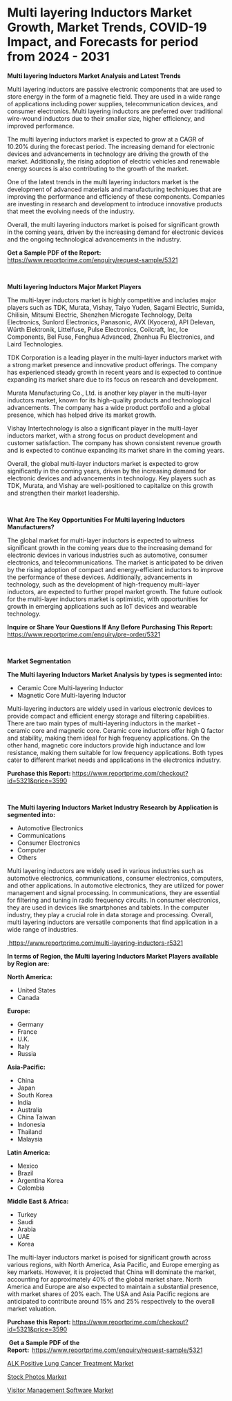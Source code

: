 <p><h1>Multi layering Inductors Market Growth, Market Trends, COVID-19 Impact, and Forecasts for period from 2024 - 2031</h1></p><p><strong>Multi layering Inductors Market Analysis and Latest Trends</strong></p>
<p><p>Multi layering inductors are passive electronic components that are used to store energy in the form of a magnetic field. They are used in a wide range of applications including power supplies, telecommunication devices, and consumer electronics. Multi layering inductors are preferred over traditional wire-wound inductors due to their smaller size, higher efficiency, and improved performance.</p><p>The multi layering inductors market is expected to grow at a CAGR of 10.20% during the forecast period. The increasing demand for electronic devices and advancements in technology are driving the growth of the market. Additionally, the rising adoption of electric vehicles and renewable energy sources is also contributing to the growth of the market.</p><p>One of the latest trends in the multi layering inductors market is the development of advanced materials and manufacturing techniques that are improving the performance and efficiency of these components. Companies are investing in research and development to introduce innovative products that meet the evolving needs of the industry.</p><p>Overall, the multi layering inductors market is poised for significant growth in the coming years, driven by the increasing demand for electronic devices and the ongoing technological advancements in the industry.</p></p>
<p><strong>Get a Sample PDF of the Report:&nbsp;</strong> <a href="https://www.reportprime.com/enquiry/request-sample/5321">https://www.reportprime.com/enquiry/request-sample/5321</a></p>
<p>&nbsp;</p>
<p><strong>Multi layering Inductors Major Market Players</strong></p>
<p><p>The multi-layer inductors market is highly competitive and includes major players such as TDK, Murata, Vishay, Taiyo Yuden, Sagami Electric, Sumida, Chilisin, Mitsumi Electric, Shenzhen Microgate Technology, Delta Electronics, Sunlord Electronics, Panasonic, AVX (Kyocera), API Delevan, Würth Elektronik, Littelfuse, Pulse Electronics, Coilcraft, Inc, Ice Components, Bel Fuse, Fenghua Advanced, Zhenhua Fu Electronics, and Laird Technologies.</p><p>TDK Corporation is a leading player in the multi-layer inductors market with a strong market presence and innovative product offerings. The company has experienced steady growth in recent years and is expected to continue expanding its market share due to its focus on research and development.</p><p>Murata Manufacturing Co., Ltd. is another key player in the multi-layer inductors market, known for its high-quality products and technological advancements. The company has a wide product portfolio and a global presence, which has helped drive its market growth.</p><p>Vishay Intertechnology is also a significant player in the multi-layer inductors market, with a strong focus on product development and customer satisfaction. The company has shown consistent revenue growth and is expected to continue expanding its market share in the coming years.</p><p>Overall, the global multi-layer inductors market is expected to grow significantly in the coming years, driven by the increasing demand for electronic devices and advancements in technology. Key players such as TDK, Murata, and Vishay are well-positioned to capitalize on this growth and strengthen their market leadership.</p></p>
<p>&nbsp;</p>
<p><strong>What Are The Key Opportunities For Multi layering Inductors Manufacturers?</strong></p>
<p><p>The global market for multi-layer inductors is expected to witness significant growth in the coming years due to the increasing demand for electronic devices in various industries such as automotive, consumer electronics, and telecommunications. The market is anticipated to be driven by the rising adoption of compact and energy-efficient inductors to improve the performance of these devices. Additionally, advancements in technology, such as the development of high-frequency multi-layer inductors, are expected to further propel market growth. The future outlook for the multi-layer inductors market is optimistic, with opportunities for growth in emerging applications such as IoT devices and wearable technology.</p></p>
<p><strong>Inquire or Share Your Questions If Any Before Purchasing This Report:</strong> <a href="https://www.reportprime.com/enquiry/pre-order/5321">https://www.reportprime.com/enquiry/pre-order/5321</a></p>
<p>&nbsp;</p>
<p><strong>Market Segmentation</strong></p>
<p><strong>The Multi layering Inductors Market Analysis by types is segmented into:</strong></p>
<p><ul><li>Ceramic Core Multi-layering Inductor</li><li>Magnetic Core Multi-layering Inductor</li></ul></p>
<p><p>Multi-layering inductors are widely used in various electronic devices to provide compact and efficient energy storage and filtering capabilities. There are two main types of multi-layering inductors in the market - ceramic core and magnetic core. Ceramic core inductors offer high Q factor and stability, making them ideal for high frequency applications. On the other hand, magnetic core inductors provide high inductance and low resistance, making them suitable for low frequency applications. Both types cater to different market needs and applications in the electronics industry.</p></p>
<p><strong>Purchase this Report:&nbsp;</strong><a href="https://www.reportprime.com/checkout?id=5321&price=3590">https://www.reportprime.com/checkout?id=5321&price=3590</a></p>
<p>&nbsp;</p>
<p><strong>The Multi layering Inductors Market Industry Research by Application is segmented into:</strong></p>
<p><ul><li>Automotive Electronics</li><li>Communications</li><li>Consumer Electronics</li><li>Computer</li><li>Others</li></ul></p>
<p><p>Multi layering inductors are widely used in various industries such as automotive electronics, communications, consumer electronics, computers, and other applications. In automotive electronics, they are utilized for power management and signal processing. In communications, they are essential for filtering and tuning in radio frequency circuits. In consumer electronics, they are used in devices like smartphones and tablets. In the computer industry, they play a crucial role in data storage and processing. Overall, multi layering inductors are versatile components that find application in a wide range of industries.</p></p>
<p><a href="https://www.reportprime.com/multi-layering-inductors-r5321">&nbsp;https://www.reportprime.com/multi-layering-inductors-r5321</a></p>
<p><strong>In terms of Region, the Multi layering Inductors Market Players available by Region are:</strong></p>
<p>
    <p> <strong> North America: </strong>
        <ul>
            <li>United States</li>
            <li>Canada</li>
        </ul>
        </p> 
    <p> <strong> Europe: </strong>
        <ul>
            <li>Germany</li>
            <li>France</li>
            <li>U.K.</li>
            <li>Italy</li>
            <li>Russia</li>
        </ul>
        </p> 
    <p> <strong> Asia-Pacific: </strong>
        <ul>
            <li>China</li>
            <li>Japan</li>
            <li>South Korea</li>
            <li>India</li>
            <li>Australia</li>
            <li>China Taiwan</li>
            <li>Indonesia</li>
            <li>Thailand</li>
            <li>Malaysia</li>
        </ul>
        </p> 
    <p> <strong> Latin America: </strong>
        <ul>
            <li>Mexico</li>
            <li>Brazil</li>
            <li>Argentina Korea</li>
            <li>Colombia</li>
        </ul>
        </p> 
    <p> <strong> Middle East & Africa: </strong>
        <ul>
            <li>Turkey</li>
            <li>Saudi</li>
            <li>Arabia</li>
            <li>UAE</li>
            <li>Korea</li>
        </ul>
    </p>
    </p>
<p><p>The multi-layer inductors market is poised for significant growth across various regions, with North America, Asia Pacific, and Europe emerging as key markets. However, it is projected that China will dominate the market, accounting for approximately 40% of the global market share. North America and Europe are also expected to maintain a substantial presence, with market shares of 20% each. The USA and Asia Pacific regions are anticipated to contribute around 15% and 25% respectively to the overall market valuation.</p></p>
<p><strong>Purchase this Report: </strong><a href="https://www.reportprime.com/checkout?id=5321&price=3590">https://www.reportprime.com/checkout?id=5321&price=3590</a></p>
<p>&nbsp;<strong>Get a Sample PDF of the Report:&nbsp;&nbsp;</strong><a href="https://www.reportprime.com/enquiry/request-sample/5321">https://www.reportprime.com/enquiry/request-sample/5321</a></p>
<p><strong></strong></p>
<p><p><a href="https://www.linkedin.com/pulse/alk-positive-lung-cancer-treatment-market-outlook-industry-l4ync">ALK Positive Lung Cancer Treatment Market</a></p><p><a href="https://www.linkedin.com/pulse/stock-photosnbspmarket-focuses-market-share-size-projected-qt0cc">Stock Photos Market</a></p><p><a href="https://www.linkedin.com/pulse/visitor-management-software-market-trends-forecast-competitive-j4ptc">Visitor Management Software Market</a></p></p>